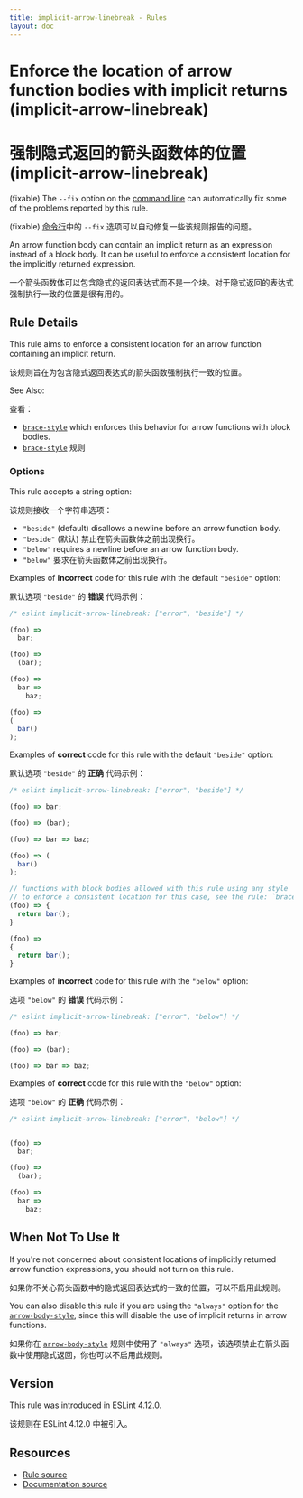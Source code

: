 ```yaml
---
title: implicit-arrow-linebreak - Rules
layout: doc
---
```

<!-- Note: No pull requests accepted for this file. See README.md in the root directory for details. -->

# Enforce the location of arrow function bodies with implicit returns (implicit-arrow-linebreak)

# 强制隐式返回的箭头函数体的位置 (implicit-arrow-linebreak)

(fixable) The `--fix` option on the [command line](../user-guide/command-line-interface#fix) can automatically fix some of the problems reported by this rule.

(fixable) [命令行](../user-guide/command-line-interface#fix)中的 `--fix` 选项可以自动修复一些该规则报告的问题。

An arrow function body can contain an implicit return as an expression instead of a block body. It can be useful to enforce a consistent location for the implicitly returned expression.

一个箭头函数体可以包含隐式的返回表达式而不是一个块。对于隐式返回的表达式强制执行一致的位置是很有用的。

## Rule Details

This rule aims to enforce a consistent location for an arrow function containing an implicit return.

该规则旨在为包含隐式返回表达式的箭头函数强制执行一致的位置。

See Also:

查看：

- [`brace-style`](https://eslint.org/docs/rules/brace-style) which enforces this behavior for arrow functions with block bodies.
- [`brace-style`](https://eslint.org/docs/rules/brace-style) 规则

### Options

This rule accepts a string option:

该规则接收一个字符串选项：

- `"beside"` (default) disallows a newline before an arrow function body.
- `"beside"` (默认) 禁止在箭头函数体之前出现换行。
- `"below"` requires a newline before an arrow function body.
- `"below"` 要求在箭头函数体之前出现换行。

Examples of **incorrect** code for this rule with the default `"beside"` option:

默认选项 `"beside"` 的 **错误** 代码示例：

```js
/* eslint implicit-arrow-linebreak: ["error", "beside"] */

(foo) =>
  bar;

(foo) =>
  (bar);

(foo) =>
  bar =>
    baz;

(foo) =>
(
  bar()
);
```

Examples of **correct** code for this rule with the default `"beside"` option:

默认选项 `"beside"` 的 **正确** 代码示例：

```js
/* eslint implicit-arrow-linebreak: ["error", "beside"] */

(foo) => bar;

(foo) => (bar);

(foo) => bar => baz;

(foo) => (
  bar()
);

// functions with block bodies allowed with this rule using any style
// to enforce a consistent location for this case, see the rule: `brace-style`
(foo) => {
  return bar();
}

(foo) =>
{
  return bar();
}
```

Examples of **incorrect** code for this rule with the `"below"` option:

选项 `"below"` 的 **错误** 代码示例：
```js
/* eslint implicit-arrow-linebreak: ["error", "below"] */

(foo) => bar;

(foo) => (bar);

(foo) => bar => baz;
```

Examples of **correct** code for this rule with the `"below"` option:

选项 `"below"` 的 **正确** 代码示例：

```js
/* eslint implicit-arrow-linebreak: ["error", "below"] */


(foo) =>
  bar;

(foo) =>
  (bar);

(foo) =>
  bar =>
    baz;
```

## When Not To Use It

If you're not concerned about consistent locations of implicitly returned arrow function expressions, you should not turn on this rule.

如果你不关心箭头函数中的隐式返回表达式的一致的位置，可以不启用此规则。

You can also disable this rule if you are using the `"always"` option for the [`arrow-body-style`](https://eslint.org/docs/rules/arrow-body-style), since this will disable the use of implicit returns in arrow functions.

如果你在 [`arrow-body-style`](https://eslint.org/docs/rules/arrow-body-style) 规则中使用了 `"always"` 选项，该选项禁止在箭头函数中使用隐式返回，你也可以不启用此规则。

## Version

This rule was introduced in ESLint 4.12.0.

该规则在 ESLint 4.12.0 中被引入。

## Resources

* [Rule source](https://github.com/eslint/eslint/tree/master/lib/rules/implicit-arrow-linebreak.js)
* [Documentation source](https://github.com/eslint/eslint/tree/master/docs/rules/implicit-arrow-linebreak.md)
